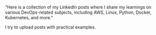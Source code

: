 "Here is a collection of my LinkedIn posts where I share my learnings on various DevOps-related subjects, including AWS, Linux, Python, Docker, Kubernetes, and more."

I try to upload posts with practical examples.